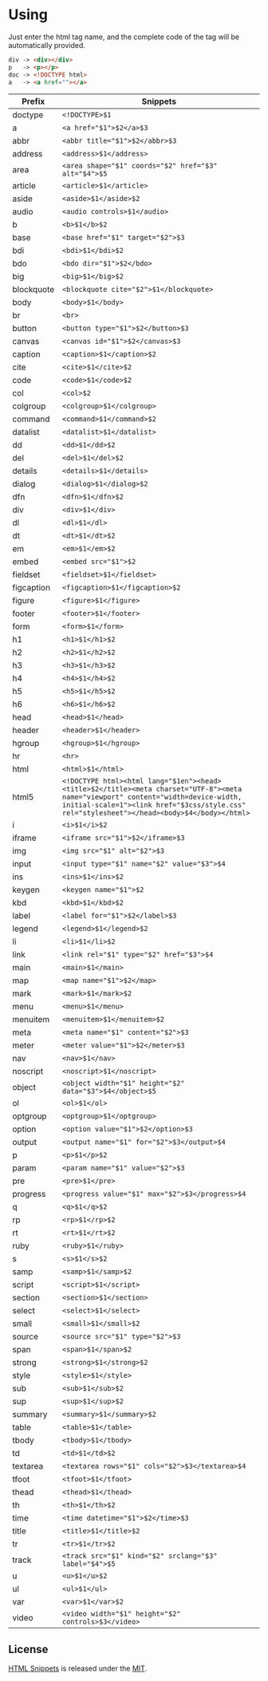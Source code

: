 # Using

Just enter the html tag name, and the complete code of the tag will be automatically provided.

```html
div -> <div></div>
p   -> <p></p>
doc -> <!DOCTYPE html>
a   -> <a href=""></a>
```

|Prefix|Snippets|
|-|-|
| doctype |`<!DOCTYPE>$1`|
| a |`<a href="$1">$2</a>$3`|
| abbr |`<abbr title="$1">$2</abbr>$3`|
| address |`<address>$1</address>`|
| area |`<area shape="$1" coords="$2" href="$3" alt="$4">$5`|
| article |`<article>$1</article>`|
| aside |`<aside>$1</aside>$2`|
| audio |`<audio controls>$1</audio>`|
| b |`<b>$1</b>$2`|
| base |`<base href="$1" target="$2">$3`|
| bdi |`<bdi>$1</bdi>$2`|
| bdo |`<bdo dir="$1">$2</bdo>`|
| big |`<big>$1</big>$2`|
| blockquote |`<blockquote cite="$2">$1</blockquote>`|
| body |`<body>$1</body>`|
| br |`<br>`|
| button |`<button type="$1">$2</button>$3`|
| canvas |`<canvas id="$1">$2</canvas>$3`|
| caption |`<caption>$1</caption>$2`|
| cite |`<cite>$1</cite>$2`|
| code |`<code>$1</code>$2`|
| col |`<col>$2`|
| colgroup |`<colgroup>$1</colgroup>`|
| command |`<command>$1</command>$2`|
| datalist |`<datalist>$1</datalist>`|
| dd |`<dd>$1</dd>$2`|
| del |`<del>$1</del>$2`|
| details |`<details>$1</details>`|
| dialog |`<dialog>$1</dialog>$2`|
| dfn |`<dfn>$1</dfn>$2`|
| div |`<div>$1</div>`|
| dl |`<dl>$1</dl>`|
| dt |`<dt>$1</dt>$2`|
| em |`<em>$1</em>$2`|
| embed |`<embed src="$1">$2`|
| fieldset |`<fieldset>$1</fieldset>`|
| figcaption |`<figcaption>$1</figcaption>$2`|
| figure |`<figure>$1</figure>`|
| footer |`<footer>$1</footer>`|
| form |`<form>$1</form>`|
| h1 |`<h1>$1</h1>$2`|
| h2 |`<h2>$1</h2>$2`|
| h3 |`<h3>$1</h3>$2`|
| h4 |`<h4>$1</h4>$2`|
| h5 |`<h5>$1</h5>$2`|
| h6 |`<h6>$1</h6>$2`|
| head |`<head>$1</head>`|
| header |`<header>$1</header>`|
| hgroup |`<hgroup>$1</hgroup>`|
| hr |`<hr>`|
| html |`<html>$1</html>`|
| html5 |`<!DOCTYPE html><html lang="$1en"><head><title>$2</title><meta charset="UTF-8"><meta name="viewport" content="width=device-width, initial-scale=1"><link href="$3css/style.css" rel="stylesheet"></head><body>$4</body></html>`|
| i |`<i>$1</i>$2`|
| iframe |`<iframe src="$1">$2</iframe>$3`|
| img |`<img src="$1" alt="$2">$3`|
| input |`<input type="$1" name="$2" value="$3">$4`|
| ins |`<ins>$1</ins>$2`|
| keygen |`<keygen name="$1">$2`|
| kbd |`<kbd>$1</kbd>$2`|
| label |`<label for="$1">$2</label>$3`|
| legend |`<legend>$1</legend>$2`|
| li |`<li>$1</li>$2`|
| link |`<link rel="$1" type="$2" href="$3">$4`|
| main |`<main>$1</main>`|
| map |`<map name="$1">$2</map>`|
| mark |`<mark>$1</mark>$2`|
| menu |`<menu>$1</menu>`|
| menuitem |`<menuitem>$1</menuitem>$2`|
| meta |`<meta name="$1" content="$2">$3`|
| meter |`<meter value="$1">$2</meter>$3`|
| nav |`<nav>$1</nav>`|
| noscript |`<noscript>$1</noscript>`|
| object |`<object width="$1" height="$2" data="$3">$4</object>$5`|
| ol |`<ol>$1</ol>`|
| optgroup |`<optgroup>$1</optgroup>`|
| option |`<option value="$1">$2</option>$3`|
| output |`<output name="$1" for="$2">$3</output>$4`|
| p |`<p>$1</p>$2`|
| param |`<param name="$1" value="$2">$3`|
| pre |`<pre>$1</pre>`|
| progress |`<progress value="$1" max="$2">$3</progress>$4`|
| q |`<q>$1</q>$2`|
| rp |`<rp>$1</rp>$2`|
| rt |`<rt>$1</rt>$2`|
| ruby |`<ruby>$1</ruby>`|
| s |`<s>$1</s>$2`|
| samp |`<samp>$1</samp>$2`|
| script |`<script>$1</script>`|
| section |`<section>$1</section>`|
| select |`<select>$1</select>`|
| small |`<small>$1</small>$2`|
| source |`<source src="$1" type="$2">$3`|
| span |`<span>$1</span>$2`|
| strong |`<strong>$1</strong>$2`|
| style |`<style>$1</style>`|
| sub |`<sub>$1</sub>$2`|
| sup |`<sup>$1</sup>$2`|
| summary |`<summary>$1</summary>$2`|
| table |`<table>$1</table>`|
| tbody |`<tbody>$1</tbody>`|
| td |`<td>$1</td>$2`|
| textarea |`<textarea rows="$1" cols="$2">$3</textarea>$4`|
| tfoot |`<tfoot>$1</tfoot>`|
| thead |`<thead>$1</thead>`|
| th |`<th>$1</th>$2`|
| time |`<time datetime="$1">$2</time>$3`|
| title |`<title>$1</title>$2`|
| tr |`<tr>$1</tr>$2`|
| track |`<track src="$1" kind="$2" srclang="$3" label="$4">$5`|
| u |`<u>$1</u>$2`|
| ul |`<ul>$1</ul>`|
| var |`<var>$1</var>$2`|
| video |`<video width="$1" height="$2" controls>$3</video>`|


## License

[HTML Snippets](https://marketplace.visualstudio.com/items?itemName=Wscats.html) is released under the [MIT](http://opensource.org/licenses/MIT).

